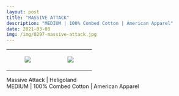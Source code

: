 ```yaml
---
layout: post
title: "MASSIVE ATTACK"
description: "MEDIUM | 100% Combed Cotton | American Apparel"
date: 2021-03-08
img: /img/0297-massive-attack.jpg
---
```




<table style="width:100%;"><tr><td style="vertical-align:top;">
      <figure class="tmblr-full" data-orig-height="2048" data-orig-width="1365" data-orig-src="https://concertshirts.netlify.app/shirts/0297/0297-01.jpg"><img src="https://64.media.tumblr.com/3e9aecd046b1936e7ae596c48189eadc/766c6142a23b6b17-62/s540x810/ec52008a9675980debae9422d3a46820c3fa691d.jpg" data-orig-height="2048" data-orig-width="1365" data-orig-src="https://concertshirts.netlify.app/shirts/0297/0297-01.jpg"/></figure></td>
    <td style="vertical-align:top;">
      <figure class="tmblr-full" data-orig-height="2048" data-orig-width="1365" data-orig-src="https://concertshirts.netlify.app/shirts/0297/0297-02.jpg"><img src="https://64.media.tumblr.com/dbae31fcc73eed7094fad8cbb4963a33/766c6142a23b6b17-8c/s540x810/15cffd4b259541cc1a73c586e4162da3f4bfe2cc.jpg" data-orig-height="2048" data-orig-width="1365" data-orig-src="https://concertshirts.netlify.app/shirts/0297/0297-02.jpg"/></figure></td>
  </tr></table><p>
  Massive Attack | Heligoland<br/>MEDIUM | 100% Combed Cotton | American Apparel
</p>
